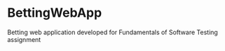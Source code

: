 BettingWebApp
=============

Betting web application developed for Fundamentals of Software Testing assignment
